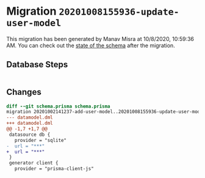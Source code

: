 # Migration `20201008155936-update-user-model`

This migration has been generated by Manav Misra at 10/8/2020, 10:59:36 AM.
You can check out the [state of the schema](./schema.prisma) after the migration.

## Database Steps

```sql

```

## Changes

```diff
diff --git schema.prisma schema.prisma
migration 20201002141237-add-user-model..20201008155936-update-user-model
--- datamodel.dml
+++ datamodel.dml
@@ -1,7 +1,7 @@
 datasource db {
   provider = "sqlite"
-  url = "***"
+  url = "***"
 }
 generator client {
   provider = "prisma-client-js"
```


